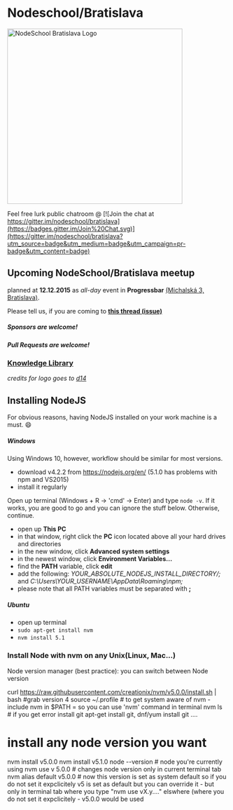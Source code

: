 # Nodeschool/Bratislava

<img alt="NodeSchool Bratislava Logo" src="https://raw.githubusercontent.com/nodeschool/bratislava/master/assets/logo/nodeschool_ba.png" width="400">

Feel free lurk public chatroom @
[![Join the chat at https://gitter.im/nodeschool/bratislava](https://badges.gitter.im/Join%20Chat.svg)](https://gitter.im/nodeschool/bratislava?utm_source=badge&utm_medium=badge&utm_campaign=pr-badge&utm_content=badge)

## Upcoming NodeSchool/Bratislava meetup

planned at **12.12.2015** as *all-day* event in **Progressbar** [(Michalská 3, Bratislava)](https://www.google.com/maps?q=michalska+3,+bratislava).

Please tell us, if you are coming to
**[this thread (issue)](https://github.com/nodeschool/bratislava/issues/2)**

##### Sponsors are welcome!

##### Pull Requests are welcome!

### [Knowledge Library](https://github.com/nodeschool/bratislava/tree/master/library)
*credits for logo goes to [d14](https://twitter.com/d14)*

## Installing NodeJS

For obvious reasons, having NodeJS installed on your work machine is a must. :smile:

##### Windows

Using Windows 10, however, workflow should be similar for most versions.

* download v4.2.2 from https://nodejs.org/en/ (5.1.0 has problems with npm and VS2015)
* install it regularly

Open up terminal (Windows + R -> 'cmd' -> Enter) and type `node -v`. If it works, you are good to go and you can ignore the stuff below. Otherwise, continue.

* open up **This PC**
* in that window, right click the **PC** icon located above all your hard drives and directories
* in the new window, click **Advanced system settings**
* in the newest window, click **Environment Variables...**
* find the **PATH** variable, click **edit**
* add the following: *YOUR_ABSOLUTE_NODEJS_INSTALL_DIRECTORY/;* and *C:\Users\YOUR_USERNAME\AppData\Roaming\npm;*
* please note that all PATH variables must be separated with **;**

##### Ubuntu

* open up terminal
* `sudo apt-get install nvm`
* `nvm install 5.1`

### Install Node with nvm on any Unix(Linux, Mac...)
Node version manager (best practice): you can switch between Node version

curl https://raw.githubusercontent.com/creationix/nvm/v5.0.0/install.sh | bash         #grab version 4
source ~/.profile       # to get system aware of nvm - include nvm in $PATH = so you can use 'nvm' command in terminal
nvm ls 			# if you get error install git
apt-get install git, dnf/yum install git ....
# install any node version you want
nvm install v5.0.0
nvm install v5.1.0
node --version   	# node you're currently using
nvm use v 5.0.0 	# changes node version only in current terminal tab
nvm alias default v5.0.0  # now this version is set as system default 
so if you do not set it expclicitely v5 is set as default but you can override it - but only in terminal tab where you type "nvm use vX.y...."
elswhere (where you do not set it  expclicitely - v5.0.0 would be used

